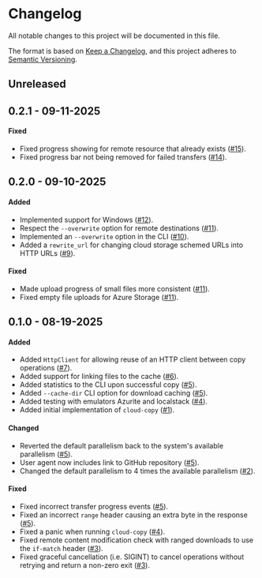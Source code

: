 # Changelog

All notable changes to this project will be documented in this file.

The format is based on [Keep a Changelog](https://keepachangelog.com/en/1.1.0/),
and this project adheres to [Semantic Versioning](https://semver.org/spec/v2.0.0.html).

## Unreleased

## 0.2.1 - 09-11-2025

#### Fixed

* Fixed progress showing for remote resource that already exists ([#15](https://github.com/stjude-rust-labs/cloud-copy/pull/15)).
* Fixed progress bar not being removed for failed transfers ([#14](https://github.com/stjude-rust-labs/cloud-copy/pull/14)).

## 0.2.0 - 09-10-2025

#### Added

* Implemented support for Windows ([#12](https://github.com/stjude-rust-labs/cloud-copy/pull/12)).
* Respect the `--overwrite` option for remote destinations ([#11](https://github.com/stjude-rust-labs/cloud-copy/pull/11)).
* Implemented an `--overwrite` option in the CLI ([#10](https://github.com/stjude-rust-labs/cloud-copy/pull/10)).
* Added a `rewrite_url` for changing cloud storage schemed URLs into HTTP URLs ([#9](https://github.com/stjude-rust-labs/cloud-copy/pull/9)).

#### Fixed

* Made upload progress of small files more consistent ([#11](https://github.com/stjude-rust-labs/cloud-copy/pull/11)).
* Fixed empty file uploads for Azure Storage ([#11](https://github.com/stjude-rust-labs/cloud-copy/pull/11)).

## 0.1.0 - 08-19-2025

#### Added

* Added `HttpClient` for allowing reuse of an HTTP client between copy
  operations ([#7](https://github.com/stjude-rust-labs/cloud-copy/pull/7)).
* Added support for linking files to the cache ([#6](https://github.com/stjude-rust-labs/cloud-copy/pull/6)).
* Added statistics to the CLI upon successful copy ([#5](https://github.com/stjude-rust-labs/cloud-copy/pull/5)).
* Added `--cache-dir` CLI option for download caching ([#5](https://github.com/stjude-rust-labs/cloud-copy/pull/5)).
* Added testing with emulators Azurite and localstack ([#4](https://github.com/stjude-rust-labs/cloud-copy/pull/4)).
* Added initial implementation of `cloud-copy` ([#1](https://github.com/stjude-rust-labs/cloud-copy/pull/1)).

#### Changed

* Reverted the default parallelism back to the system's available parallelism ([#5](https://github.com/stjude-rust-labs/cloud-copy/pull/5)).
* User agent now includes link to GitHub repository ([#5](https://github.com/stjude-rust-labs/cloud-copy/pull/5)).
* Changed the default parallelism to 4 times the available parallelism ([#2](https://github.com/stjude-rust-labs/cloud-copy/pull/2)).

#### Fixed

* Fixed incorrect transfer progress events ([#5](https://github.com/stjude-rust-labs/cloud-copy/pull/5)).
* Fixed an incorrect `range` header causing an extra byte in the response ([#5](https://github.com/stjude-rust-labs/cloud-copy/pull/5)).
* Fixed a panic when running `cloud-copy` ([#4](https://github.com/stjude-rust-labs/cloud-copy/pull/4)).
* Fixed remote content modification check with ranged downloads to use the
  `if-match` header ([#3](https://github.com/stjude-rust-labs/cloud-copy/pull/3)).
* Fixed graceful cancellation (i.e. SIGINT) to cancel operations without
  retrying and return a non-zero exit ([#3](https://github.com/stjude-rust-labs/cloud-copy/pull/3)).